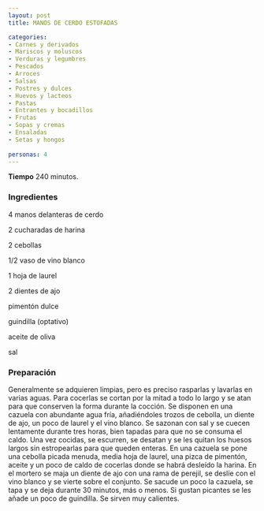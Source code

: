 ```yaml
---
layout: post
title: MANOS DE CERDO ESTOFADAS

categories:
- Carnes y derivados
- Mariscos y moluscos
- Verduras y legumbres
- Pescados
- Arroces
- Salsas
- Postres y dulces
- Huevos y lacteos
- Pastas
- Entrantes y bocadillos
- Frutas
- Sopas y cremas
- Ensaladas
- Setas y hongos
 
personas: 4 
---
```

<b>Tiempo</b> 240 minutos.

<h3>Ingredientes</h3>
4 manos delanteras de cerdo

2 cucharadas de harina

2 cebollas

1/2 vaso de vino blanco

1 hoja de laurel

2 dientes de ajo

pimentón dulce

guindilla (optativo)

aceite de oliva

sal

<h3>Preparación</h3>
Generalmente se adquieren limpias, pero es preciso rasparlas y lavarlas en varias aguas. Para cocerlas se cortan por la mitad a todo lo largo y se atan para que conserven la forma durante la cocción. Se disponen en una cazuela con abundante agua fría, añadiéndoles trozos de cebolla, un diente de ajo, un poco de laurel y el vino blanco. Se sazonan con sal y se cuecen lentamente durante tres horas, bien tapadas para que no se consuma el caldo. Una vez cocidas, se escurren, se desatan y se les quitan los huesos largos sin estropearlas para que queden enteras. En una cazuela se pone una cebolla picada menuda, media hoja de laurel, una pizca de pimentón, aceite y un poco de caldo de cocerlas donde se habrá desleído la harina. En el mortero se maja un diente de ajo con una rama de perejil, se deslíe con el vino blanco y se vierte sobre el conjunto. Se sacude un poco la cazuela, se tapa y se deja durante 30 minutos, más o menos. Si gustan picantes se les añade un poco de guindilla. Se sirven muy calientes.


